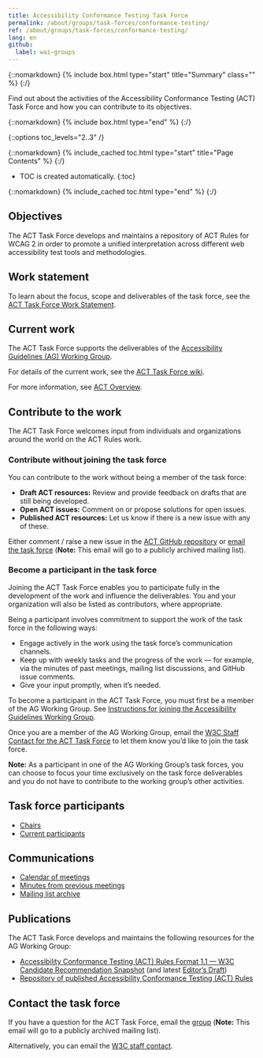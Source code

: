```yaml
---
title: Accessibility Conformance Testing Task Force
permalink: /about/groups/task-forces/conformance-testing/
ref: /about/groups/task-forces/conformance-testing/
lang: en
github:
  label: wai-groups
---
```


{::nomarkdown}
{% include box.html type="start" title="Summary" class="" %}
{:/}

Find out about the activities of the Accessibility Conformance Testing (ACT) Task Force and how you can contribute to its objectives.

{::nomarkdown}
{% include box.html type="end" %}
{:/}

{::options toc_levels="2..3" /}

{::nomarkdown}
{% include_cached toc.html type="start" title="Page Contents" %}
{:/}

-   TOC is created automatically.
{:toc}

{::nomarkdown}
{% include_cached toc.html type="end" %}
{:/}

## Objectives

The ACT Task Force develops and maintains a repository of ACT Rules for WCAG 2 in order to promote a unified interpretation across different web accessibility test tools and methodologies.

## Work statement

To learn about the focus, scope and deliverables of the task force, see the [ACT Task Force Work Statement](/about/groups/task-forces/conformance-testing/work-statement/).

## Current work

The ACT Task Force supports the deliverables of the [Accessibility Guidelines (AG) Working Group](/about/groups/agwg/).

For details of the current work, see the [ACT Task Force wiki](https://www.w3.org/WAI/GL/task-forces/conformance-testing/wiki/).

For more information, see [ACT Overview](/standards-guidelines/act/).

## Contribute to the work

The ACT Task Force welcomes input from individuals and organizations around the world on the ACT Rules work.

### Contribute without joining the task force

You can contribute to the work without being a member of the task force:

- **Draft ACT resources:** Review and provide feedback on drafts that are still being developed.
- **Open ACT issues:** Comment on or propose solutions for open issues.
- **Published ACT resources:** Let us know if there is a new issue with any of these.

Either comment / raise a new issue in the [ACT GitHub repository](https://github.com/w3c/wcag-act/issues/) or [email the task force](mailto:public-wcag-act@w3.org) (<strong>Note:</strong> This email will go to a publicly archived mailing list).

### Become a participant in the task force

Joining the ACT Task Force enables you to participate fully in the development of the work and influence the deliverables. You and your organization will also be listed as contributors, where appropriate.

Being a participant involves commitment to support the work of the task force in the following ways:

* Engage actively in the work using the task force’s communication channels.
* Keep up with weekly tasks and the progress of the work &mdash; for example, via the minutes of past meetings, mailing list discussions, and GitHub issue comments.
* Give your input promptly, when it’s needed.

To become a participant in the ACT Task Force, you must first be a member of the AG Working Group. See [Instructions for joining the Accessibility Guidelines Working Group](https://www.w3.org/groups/wg/ag/instructions/).

Once you are a member of the AG Working Group, email the [W3C Staff Contact for the ACT Task Force](https://www.w3.org/groups/tf/wcag-act/participants/#staff) to let them know you’d like to join the task force. 

**Note:** As a participant in one of the AG Working Group’s task forces, you can choose to focus your time exclusively on the task force deliverables and you do not have to contribute to the working group’s other activities.

## Task force participants

* [Chairs](https://www.w3.org/groups/tf/wcag-act/participants/#chairs)
* [Current participants](https://www.w3.org/groups/tf/wcag-act/participants/#participants)

## Communications

* [Calendar of meetings](https://www.w3.org/groups/tf/wcag-act/calendar/)
* [Minutes from previous meetings](/about/groups/task-forces/conformance-testing/minutes/)
* [Mailing list archive](https://lists.w3.org/Archives/Public/public-wcag-act/)

## Publications

The ACT Task Force develops and maintains the following resources for the AG Working Group:

* [Accessibility Conformance Testing (ACT) Rules Format 1.1 — W3C Candidate Recommendation Snapshot](https://www.w3.org/TR/act-rules-format-1.1/) (and latest [Editor’s Draft](https://w3c.github.io/wcag-act/act-rules-format.html))
* [Repository of published Accessibility Conformance Testing (ACT) Rules](https://www.w3.org/WAI/standards-guidelines/act/rules/)

## Contact the task force

If you have a question for the ACT Task Force, email the [group](mailto:public-wcag-act@w3.org) (<strong>Note:</strong> This email will go to a publicly archived mailing list). 

Alternatively, you can email the [W3C staff contact](https://www.w3.org/groups/tf/wcag-act/participants/#staff).